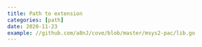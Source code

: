 ```yaml
---
title: Path to extension
categories: [path]
date: 2020-11-23
example: //github.com/a8nJ/cove/blob/master/msys2-pac/lib.go
---
```

